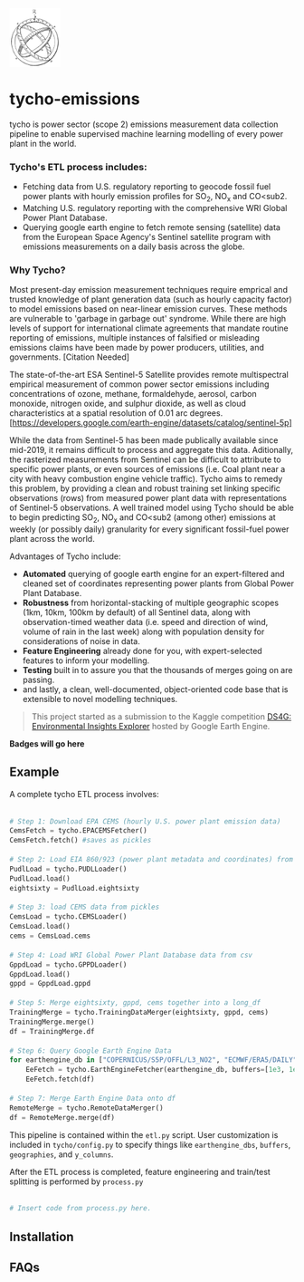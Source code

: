 <img src="docs/astrolabe.png" width=90 align="middle"/>

# tycho-emissions

tycho is power sector (scope 2) emissions measurement data collection pipeline to enable supervised machine learning modelling of every power plant in the world. 

### Tycho's ETL process includes:
* Fetching data from U.S. regulatory reporting to geocode fossil fuel power plants with hourly emission profiles for SO<sub>2</sub>, NO<sub>x</sub> and CO<sub2</sub>.
* Matching U.S. regulatory reporting with the comprehensive WRI Global Power Plant Database. 
* Querying google earth engine to fetch remote sensing (satellite) data from the European Space Agency's Sentinel satellite program with emissions measurements on a daily basis across the globe. 

### Why Tycho? 
Most present-day emission measurement techniques require emprical and trusted knowledge of plant generation data (such as hourly capacity factor) to model emissions based on near-linear emission curves. These methods are vulnerable to 'garbage in garbage out' syndrome. While there are high levels of support for international climate agreements that mandate routine reporting of emissions, multiple instances of falsified or misleading emissions claims have been made by power producers, utilities, and governments. [Citation Needed] 

The state-of-the-art ESA Sentinel-5 Satellite provides remote multispectral empirical measurement of common power sector emissions including concentrations of ozone, methane, formaldehyde, aerosol, carbon monoxide, nitrogen oxide, and sulphur dioxide, as well as cloud characteristics at a spatial resolution of 0.01 arc degrees. [https://developers.google.com/earth-engine/datasets/catalog/sentinel-5p]

While the data from Sentinel-5 has been made publically available since mid-2019, it remains difficult to process and aggregate this data. Aditionally, the rasterized measurements from Sentinel can be difficult to attribute to specific power plants, or even sources of emissions (i.e. Coal plant near a city with heavy combustion engine vehicle traffic). Tycho aims to remedy this problem, by providing a clean and robust training set linking specific observations (rows) from measured power plant data with representations of Sentinel-5 observations. A well trained model using Tycho should be able to begin predicting SO<sub>2</sub>, NO<sub>x</sub> and CO<sub2</sub> (among other) emissions at weekly (or possibly daily) granularity for every significant fossil-fuel power plant across the world. 

Advantages of Tycho include:
* **Automated** querying of google earth engine for an expert-filtered and cleaned set of coordinates representing power plants from Global Power Plant Database. 
* **Robustness** from horizontal-stacking of multiple geographic scopes (1km, 10km, 100km by default) of all Sentinel data, along with observation-timed weather data (i.e. speed and direction of wind, volume of rain in the last week) along with population density for considerations of noise in data. 
* **Feature Engineering** already done for you, with expert-selected features to inform your modelling. 
* **Testing** built in to assure you that the thousands of merges going on are passing. 
* and lastly, a clean, well-documented, object-oriented code base that is extensible to novel modelling techniques. 

>This project started as a submission to the Kaggle competition [DS4G: Environmental Insights Explorer](https://www.kaggle.com/c/ds4g-environmental-insights-explorer) hosted by Google Earth Engine. 

**Badges will go here**

## Example

A complete tycho ETL process involves:
```python

# Step 1: Download EPA CEMS (hourly U.S. power plant emission data)
CemsFetch = tycho.EPACEMSFetcher()
CemsFetch.fetch() #saves as pickles

# Step 2: Load EIA 860/923 (power plant metadata and coordinates) from PUDL SQL server
PudlLoad = tycho.PUDLLoader()
PudlLoad.load()
eightsixty = PudlLoad.eightsixty

# Step 3: load CEMS data from pickles
CemsLoad = tycho.CEMSLoader()
CemsLoad.load()
cems = CemsLoad.cems

# Step 4: Load WRI Global Power Plant Database data from csv
GppdLoad = tycho.GPPDLoader() 
GppdLoad.load()
gppd = GppdLoad.gppd

# Step 5: Merge eightsixty, gppd, cems together into a long_df
TrainingMerge = tycho.TrainingDataMerger(eightsixty, gppd, cems)
TrainingMerge.merge()
df = TrainingMerge.df

# Step 6: Query Google Earth Engine Data
for earthengine_db in ["COPERNICUS/S5P/OFFL/L3_NO2", "ECMWF/ERA5/DAILY"]:
    EeFetch = tycho.EarthEngineFetcher(earthengine_db, buffers=[1e3, 1e4, 1e5])
    EeFetch.fetch(df)

# Step 7: Merge Earth Engine Data onto df
RemoteMerge = tycho.RemoteDataMerger()
df = RemoteMerge.merge(df)
```

This pipeline is contained within the `etl.py` script. User customization is included in `tycho/config.py` to specify things like `earthengine_dbs`, `buffers`, `geographies`, and `y_columns`. 

After the ETL process is completed, feature engineering and train/test splitting is performed by `process.py`
```python

# Insert code from process.py here. 
```


## Installation


## FAQs
